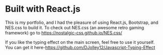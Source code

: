# Built with React.js

This is my portfolio, and I had the pleasure of using React.js, Bootstrap, and NES.css to build it. To check out NES.css (an awesome retro gaming framework) go to https://nostalgic-css.github.io/NES.css/

If you like the typing effect on the main screen, feel free to use it yourself. You can get it here-https://github.com/DJolley12/Javascript-Typing-Effect
